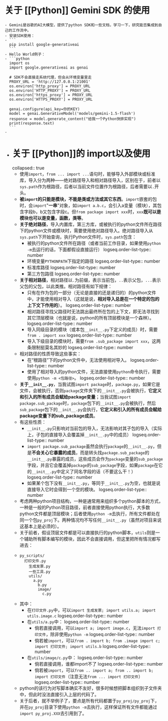 # 关于 [[Python]] Gemini SDK 的使用
	- Gemini是谷歌的AI大模型，提供了python SDK和一些文档，学习一下，研究能否集成到自己的工作流中。
	- 安装SDK使用：
	- ```
	  pip install google-generativeai
	  ```
	- Hello World例子：
	- ```python
	  import os
	  import google.generativeai as genai
	  
	  # SDK不会直接走系统代理，但会从环境变量里走
	  PROXY_URL = 'http://127.0.0.1:21001'
	  os.environ['http_proxy'] = PROXY_URL 
	  os.environ['HTTP_PROXY'] = PROXY_URL
	  os.environ['https_proxy'] = PROXY_URL
	  os.environ['HTTPS_PROXY'] = PROXY_URL
	  
	  genai.configure(api_key=你的KEY)
	  model = genai.GenerativeModel('models/gemini-1.5-flash')
	  response = model.generate_content("给我一个Python快排实现")
	  print(response.text)
	  ```
	-
- # 关于 [[Python]]的 import以及使用
  collapsed:: true
	- 使用`import`，`from ... import ...`语句时，能够导入外部模块或标准库，导入分为两种——绝对路径导入和相对路径导入，区别在于，前者以`sys.path`作为根路径，后者以当前文件位置作为根路径，后者需要以`.`开头。
	- **被`import`的只能是模块，不能是类或方法或其它东西**。`import`嵌套的包时，会`import`"**一串**"对象，如`import a.b.c`，会引入a变量（模块），其包含字段b，b又包含字段c。但`from package import xxx`时，`xxx`**既可以是模块也可以是变量，函数，类等**。
	- **关于绝对路径**，导入内置库，第三方库，或被执行的python文件所在路径下的python文件或模块时，需要使用绝对路径导入。绝对路径导入从`sys.path`下开始查询，执行Python文件时，`sys.path`包含：
		- 被执行的python文件所在路径（或者当前工作目录，如果使用`python -m`去运行的话，下面都假设直接运行）
		  logseq.order-list-type:: number
		- 环境变量`PYTHONPATH`下指定的路径
		  logseq.order-list-type:: number
		- 标准库路径
		  logseq.order-list-type:: number
		- 第三方包路径
		  logseq.order-list-type:: number
	- **关于相对路径**，相对路径以`.`为前缀，表示当前包，`..`表示父包，`...`表示父包的父包，以此类推。相对路径有如下规律：
		- 只有在作为包的一部分（无论是直接的还是递归的）的python文件中，才能使用相对导入（这就是说，**相对导入总是在一个特定的包的上下文下作用的**）。
		  logseq.order-list-type:: number
		- 相对路径寻找父路径时无法跳出最终所在包的上下文，即无法寻找到其它顶层模块（也就是说，python的所有顶层模块是一个森林）。
		  logseq.order-list-type:: number
		- 导入同级目录的模块（或本包`__init__.py`下定义的成员）时，需要`from . import xxx`
		  logseq.order-list-type:: number
		- 导入下级目录的模块时，需要`from .sub_package import xxx`，这两条限制挺莫名其妙的
		  logseq.order-list-type:: number
	- 相对路径的性质导致这些事实：
		- 在“根路径”下的python文件中，无法使用相对导入。
		  logseq.order-list-type:: number
		- 使用了相对导入的python文件，无法直接使用`python`命令执行，需要使用`python -m <包路径>`。
		  logseq.order-list-type:: number
	- **关于`__init__.py`**，当我试图`import package`时，`package.py`，如果它是文件，会被执行，否则`package`文件夹下的`__init__.py`会被执行，**它定义和引入的所有成员会赋给package变量**；当我试图`import package.sub_package`时，`package`包下的`__init__.py`会被执行，然后`sub_package`包下的`__init__.py`会执行，**它定义和引入的所有成员会赋给package变量下的sub_package成员**。
	- 有这些性质：
		- `__init__.py`只影响对当前包的导入，无法影响对其子包的导入（实际上，子包的直接导入会覆盖掉`__init__.py`中的成员）
		  logseq.order-list-type:: number
		- `import package.sub_package`虽然会执行`package`的`__init__.py`，但是**不会关心它暴露的成员**，而是转头找`package.sub_package`的`__init__.py`暴露的成员，这些成员会作为`package`变量的`sub_package`字段，并且它会覆盖掉`package`的`sub_package`字段，如果`package`在它的`__init__.py`中定义了同名字段的话（不要这么干！）
		  logseq.order-list-type:: number
		- 如果某个包下没有`__init__.py`，等同于`__init__.py`为空，也就是说直接导入它时会得到一个空的模块。
		  logseq.order-list-type:: number
	- 考虑两种python项目结构，一种是通常用来组织多个python脚本的方式，一种是一般的Python项目路径，前者直接使用python执行，大多数python文件都是顶层模块；后者使用`python -m`去执行，所有文件都处在同一个包`py_proj`下。两种情况均不写任何`__init__.py`（虽然对项目来说这基本上是必须的）。
	- 关于前者，假设顶层文件都是可以直接执行的python脚本，`utils`则是一个辅助所有脚本编写的模块，因此不会直接调用，但这里把所有情况都写进去：
	- ```
	  py_scripts/
	  	打印文件.py
	      生成发票.py
	      一些工具.py
	      utils/
	      	a.py
	          b.py
	          image/
	          	c.py
	  ```
	- 其中：
		- 在`打印文件.py`中，可以`import 生成发票; import utils.a; import utils.image.c`
		  logseq.order-list-type:: number
		- 在`utils/a.py`中：
		  logseq.order-list-type:: number
			- 倘若直接调用，可以`import a; import image.c`，无法`import 打印文件`，除非使用`python -m`
			  logseq.order-list-type:: number
			- 倘若被`import`，可以`from . import b; from .image import c; import 打印文件; import utils.b`
			  logseq.order-list-type:: number
		- 在`utils/image/c.py`中：
		  logseq.order-list-type:: number
			- 倘若直接调用，谁都import不了
			  logseq.order-list-type:: number
			- 倘若被`import`，可以`from .. import a; from .. import b; import 打印文件`（注意无法`from ... import 打印文件`）
			  logseq.order-list-type:: number
	- python的该行为对写脚本确实不友好，很多时候想把脚本组织到子文件夹中，但此时没法直接引入上层的代码了。
	- 关于后者，就不举例子了，要点是所有代码都置于`py_proj/py_proj`下，并在`py_proj`目录下使用`python -m`去执行，这样保证所有文件都能通过`import py_proj.XXX`去引用到了。